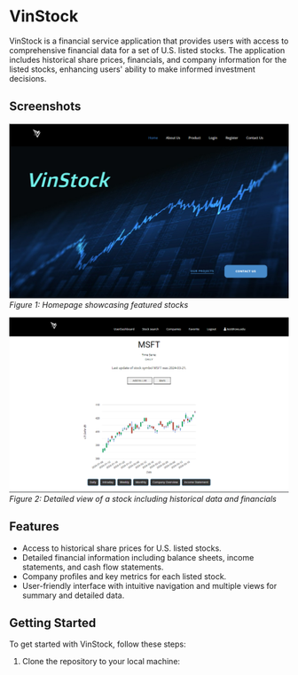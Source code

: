 # VinStock

VinStock is a financial service application that provides users with access to comprehensive financial data for a set of U.S. listed stocks. The application includes historical share prices, financials, and company information for the listed stocks, enhancing users' ability to make informed investment decisions.

## Screenshots

![Homepage](screenshots/homepage.png)
*Figure 1: Homepage showcasing featured stocks*

![Stock Detail](screenshots/stock_detail.png)
*Figure 2: Detailed view of a stock including historical data and financials*

## Features

- Access to historical share prices for U.S. listed stocks.
- Detailed financial information including balance sheets, income statements, and cash flow statements.
- Company profiles and key metrics for each listed stock.
- User-friendly interface with intuitive navigation and multiple views for summary and detailed data.

## Getting Started

To get started with VinStock, follow these steps:

1. Clone the repository to your local machine:
